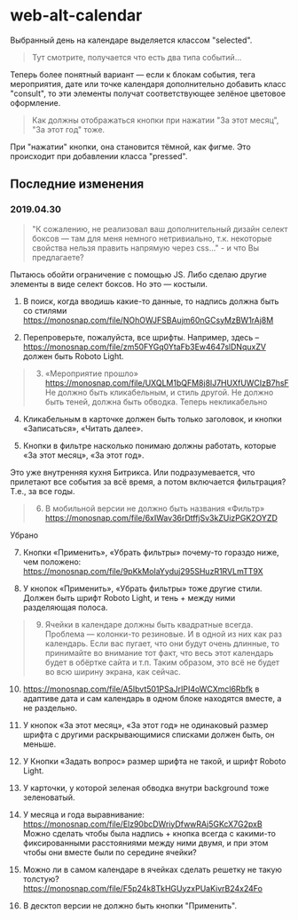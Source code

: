 # web-alt-calendar

Выбранный день на календаре выделяется классом "selected".


> Тут смотрите, получается что есть два типа событий...

Теперь более понятный вариант — если к блокам события, тега мероприятия, дате или точке календаря дополнительно добавить класс "consult", то эти элементы получат соответствующее зелёное цветовое оформление.

> Как должны отображаться кнопки при нажатии "За этот месяц", "За этот год" тоже.

При "нажатии" кнопки, она становится тёмной, как фигме. Это происходит при добавлении класса "pressed".


## Последние изменения

### 2019.04.30
 > "К сожалению, не реализовал ваш дополнительный дизайн селект боксов — там для меня немного нетривиально, т.к. некоторые свойства нельзя править напрямую через css..." - и что Вы предлагаете?

Пытаюсь обойти ограничение с помощью JS. Либо сделаю другие элементы в виде селект боксов. Но это — костыли.
 
 
1) В поиск, когда вводишь какие-то данные, то надпись должна быть со стилями https://monosnap.com/file/NOhOWJFSBAujm60nGCsyMzBW1rAj8M 
 
2) Перепроверьте, пожалуйста, все шрифты.
Например, здесь – https://monosnap.com/file/zm50FYGq0YtaFb3Ew4647slDNquxZV должен быть Roboto Light.
 
 > 3) «Мероприятие прошло» https://monosnap.com/file/UXQLM1bQFM8j8lJ7HUXfUWCIzB7hsF
 > Не должно быть кликабельным, и стиль другой. Не должно быть теней, должна быть обводка.
Теперь некликабельно

4) Кликабельным в карточке должен быть только заголовок, и кнопки «Записаться», «Читать далее».
 
5) Кнопки в фильтре насколько понимаю должны работать, которые «За этот месяц», «За этот год».

Это уже внутренняя кухня Битрикса. Или подразумевается, что прилетают все события за всё время, а потом включается фильтрация? Т.е., за все годы.
 > 6) В мобильной версии не должно быть названия «Фильтр» https://monosnap.com/file/6xIWav36rDtffjSv3kZUizPGK2OYZD

Убрано
 
7) Кнопки «Применить», «Убрать фильтры» почему-то гораздо ниже, чем положено: https://monosnap.com/file/9pKkMoIaYyduj295SHuzR1RVLmTT9X
 
8) У кнопок «Применить», «Убрать фильтры» тоже другие стили. Должен быть шрифт Roboto Light, и тень + между ними разделяющая полоса.
 
 > 9) Ячейки в календаре должны быть квадратные всегда.
Проблема — колонки-то резиновые. И в одной из них как раз календарь.
Если вас пугает, что они будут очень длинные, то принимайте во внимание тот факт, что весь этот календарь будет в обёртке сайта и т.п. Таким образом, это всё не будет во всю ширину экрана, как сейчас.
 
10) https://monosnap.com/file/A5Ibvt501PSaJrIPI4oWCXmcl6Rbfk в адаптиве дата и сам календарь в одном блоке находятся вместе, а не раздельно.
 
11) У кнопок «За этот месяц», «За этот год» не одинаковый размер шрифта с другими раскрывающимися списками должен быть, он меньше.
 
12) У Кнопки «Задать вопрос» размер шрифта не такой, и шрифт Roboto Light.
 
13) У карточки, у которой зеленая обводка внутри background тоже зеленоватый.
 
14) У месяца и года выравнивание: https://monosnap.com/file/Elz90bcDWriyDfwwRAj5GKcX7G2pxB
Можно сделать чтобы была надпись + кнопка всегда с какими-то фиксированными расстояниями между ними двумя, и при этом чтобы они вместе были по середине ячейки?
 
15) Можно ли в самом календаре в ячейках сделать решетку не такую толстую? https://monosnap.com/file/F5p24k8TkHGUyzxPUaKivrB24x24Fo
 
16) В десктоп версии не должно быть кнопки "Применить".


